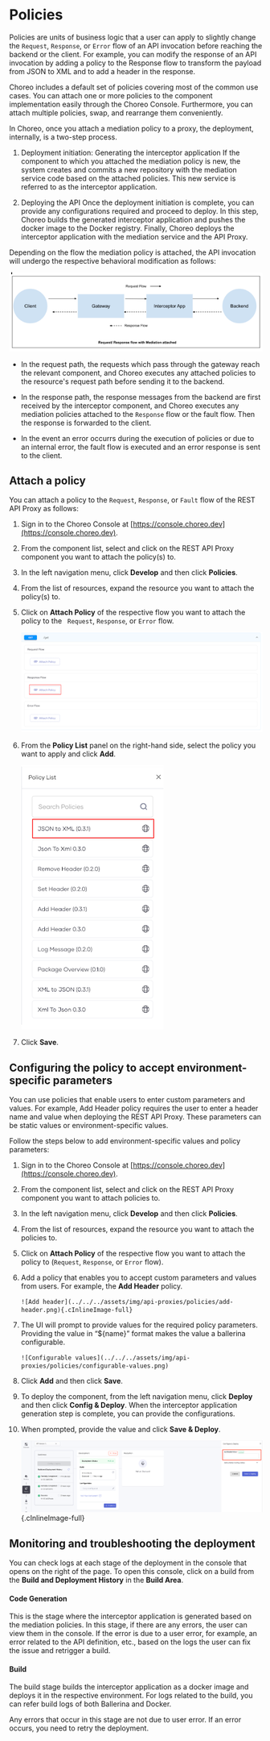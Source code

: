 # Policies

Policies are units of business logic that a user can apply to slightly change the  `Request`, `Response`, or `Error` flow of an API invocation before reaching the backend or the client. For example, you can modify the response of an API invocation by adding a policy to the Response flow to transform the payload from JSON to  XML and to add a header in the response. 

Choreo includes a default set of policies covering most of the common use cases. You can attach one or more policies to the component implementation easily through the Choreo Console. Furthermore, you can attach multiple policies, swap, and rearrange them conveniently.

In Choreo, once you attach a mediation policy to a proxy, the deployment, internally, is a two-step process.

1. Deployment initiation: Generating the interceptor application 
   If the component to which you attached the mediation policy is new, the system creates and commits a new repository with the mediation service code based on the attached policies. This new service is referred to as the interceptor application. 

2. Deploying the API
    Once the deployment initiation is complete, you can provide any configurations required and proceed to deploy. In this step, Choreo builds the generated interceptor application and pushes the docker image to the Docker registry. Finally, Choreo deploys the interceptor application with the mediation service and the API Proxy.

 Depending on the flow the mediation policy is attached, the API invocation will undergo the respective behavioral modification as follows: 
 
 ![Request/Response flow](../../../assets/img/api-proxies/policies/request-response-flow.png)

 - In the request path, the requests which pass through the gateway reach the relevant component, and Choreo executes any attached policies to the resource's request path before sending it to the backend. 

- In the response path, the response messages from the backend are first received by the interceptor component, and Choreo executes any mediation policies attached to the `Response` flow or the fault flow. Then the response is forwarded to the client.

- In the event an error occurrs during the execution of policies or due to an internal error, the fault flow is executed and an error response is sent to the client.

## Attach a policy

You can attach a policy to the `Request`, `Response`, or `Fault` flow of the  REST API Proxy as follows:

1. Sign in to the Choreo Console at [https://console.choreo.dev](https://console.choreo.dev).
2. From the component list, select and click on the REST API Proxy component you want to attach the policy(s) to.
3. In the left navigation menu, click **Develop**  and then click **Policies**.
4. From the list of resources, expand the resource you want to attach the policy(s) to. 
5. Click on **Attach Policy** of the respective flow you want to attach the policy to the ` Request`, `Response`, or `Error` flow.

   ![Attach policy](../../../assets/img/api-proxies/policies/attach-policy.png)

6. From the **Policy List** panel on the right-hand side, select the policy you want to apply and click **Add**.

   ![Select policy](../../../assets/img/api-proxies/policies/select-policy.png)

7. Click **Save**.

## Configuring the policy to accept environment-specific parameters

You can use policies that enable users to enter custom parameters and values. For example, Add Header policy requires the user to enter a header name and value when deploying the REST API Proxy. These parameters can be static values or environment-specific values. 

Follow the steps below to add environment-specific values and policy parameters:

1. Sign in to the Choreo Console at [https://console.choreo.dev](https://console.choreo.dev).
2. From the component list, select and click on the REST API Proxy component you want to attach policies to.
3. In the left navigation menu, click **Develop**  and then click **Policies**.
4. From the list of resources, expand the resource you want to attach the policies to.
5. Click on **Attach Policy** of the respective flow you want to attach the policy to (`Request`, `Response`, or `Error` flow).
6. Add a policy that enables you to accept custom parameters and values from users. For example, the **Add Header** policy. 

       ![Add header](../../../assets/img/api-proxies/policies/add-header.png){.cInlineImage-full}

8. The UI will prompt to provide values for the required policy parameters. Providing the value in “${name}” format makes the value a ballerina configurable.

       ![Configurable values](../../../assets/img/api-proxies/policies/configurable-values.png)

9. Click **Add** and then click **Save**.
10. To deploy the component, from the left navigation menu, click **Deploy** and then click **Config & Deploy**. When the interceptor application generation step is complete, you can provide the configurations. 
11. When prompted, provide the value and click **Save & Deploy**.

     ![Save and deploy values](../../../assets/img/api-proxies/policies/save-and-deploy.png){.cInlineImage-full}


## Monitoring and troubleshooting the deployment

You can check logs at each stage of the deployment in the console that opens on the right of the page. To open this console, click on a build from the **Build and Deployment History** in the **Build Area**.

#### Code Generation

This is the stage where the interceptor application is generated based on the mediation policies. In this stage, if there are any errors, the user can view them in the console. If the error is due to a user error, for example, an error related to the API definition, etc., based on the logs the user can fix the issue and retrigger a build.

#### Build

The build stage builds the interceptor application as a docker image and deploys it in the respective environment. For logs related to the build, you can refer build logs of both Ballerina and Docker. 

Any errors that occur in this stage are not due to user error. If an error occurs, you need to retry the deployment.
